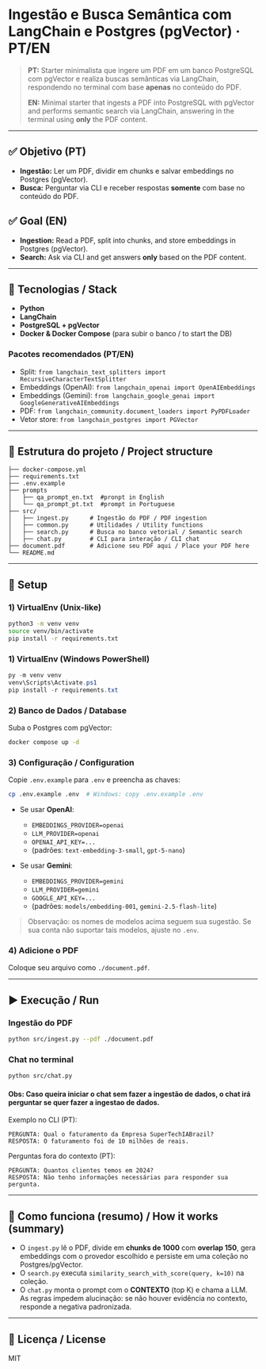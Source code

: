 # Ingestão e Busca Semântica com LangChain e Postgres (pgVector) · PT/EN

> **PT:** Starter minimalista que ingere um PDF em um banco PostgreSQL com pgVector e realiza buscas semânticas via LangChain, respondendo no terminal com base **apenas** no conteúdo do PDF.
>
> **EN:** Minimal starter that ingests a PDF into PostgreSQL with pgVector and performs semantic search via LangChain, answering in the terminal using **only** the PDF content.

---

## ✅ Objetivo (PT)
- **Ingestão:** Ler um PDF, dividir em chunks e salvar embeddings no Postgres (pgVector).
- **Busca:** Perguntar via CLI e receber respostas **somente** com base no conteúdo do PDF.

## ✅ Goal (EN)
- **Ingestion:** Read a PDF, split into chunks, and store embeddings in Postgres (pgVector).
- **Search:** Ask via CLI and get answers **only** based on the PDF content.

---

## 🧰 Tecnologias / Stack
- **Python**
- **LangChain**
- **PostgreSQL + pgVector**
- **Docker & Docker Compose** (para subir o banco / to start the DB)

### Pacotes recomendados (PT/EN)
- Split: `from langchain_text_splitters import RecursiveCharacterTextSplitter`
- Embeddings (OpenAI): `from langchain_openai import OpenAIEmbeddings`
- Embeddings (Gemini): `from langchain_google_genai import GoogleGenerativeAIEmbeddings`
- PDF: `from langchain_community.document_loaders import PyPDFLoader`
- Vetor store: `from langchain_postgres import PGVector`

---

## 📁 Estrutura do projeto / Project structure

```
├── docker-compose.yml
├── requirements.txt
├── .env.example
├── prompts
│   ├── qa_prompt_en.txt  #pronpt in English
│   └── qa_prompt_pt.txt  #prompt in Portuguese
├── src/
│   ├── ingest.py      # Ingestão do PDF / PDF ingestion
│   ├── common.py      # Utilidades / Utility functions
│   ├── search.py      # Busca no banco vetorial / Semantic search
│   ├── chat.py        # CLI para interação / CLI chat
├── document.pdf       # Adicione seu PDF aqui / Place your PDF here
└── README.md
```

---

## 🌱 Setup

### 1) VirtualEnv (Unix-like)
```bash
python3 -m venv venv
source venv/bin/activate
pip install -r requirements.txt
```

### 1) VirtualEnv (Windows PowerShell)
```powershell
py -m venv venv
venv\Scripts\Activate.ps1
pip install -r requirements.txt
```

### 2) Banco de Dados / Database
Suba o Postgres com pgVector:
```bash
docker compose up -d
```

### 3) Configuração / Configuration
Copie `.env.example` para `.env` e preencha as chaves:
```bash
cp .env.example .env  # Windows: copy .env.example .env
```

- Se usar **OpenAI**:
  - `EMBEDDINGS_PROVIDER=openai`
  - `LLM_PROVIDER=openai`
  - `OPENAI_API_KEY=...`
  - (padrões: `text-embedding-3-small`, `gpt-5-nano`)

- Se usar **Gemini**:
  - `EMBEDDINGS_PROVIDER=gemini`
  - `LLM_PROVIDER=gemini`
  - `GOOGLE_API_KEY=...`
  - (padrões: `models/embedding-001`, `gemini-2.5-flash-lite`)

> Observação: os nomes de modelos acima seguem sua sugestão. Se sua conta não suportar tais modelos, ajuste no `.env`.

### 4) Adicione o PDF
Coloque seu arquivo como `./document.pdf`.

---

## ▶️ Execução / Run

### Ingestão do PDF
```bash
python src/ingest.py --pdf ./document.pdf
```

### Chat no terminal
```bash
python src/chat.py
```
#### Obs: Caso queira iniciar o chat sem fazer a ingestão de dados, o chat irá perguntar se quer fazer a ingestao de dados.

Exemplo no CLI (PT):
```
PERGUNTA: Qual o faturamento da Empresa SuperTechIABrazil?
RESPOSTA: O faturamento foi de 10 milhões de reais.
```

Perguntas fora do contexto (PT):
```
PERGUNTA: Quantos clientes temos em 2024?
RESPOSTA: Não tenho informações necessárias para responder sua pergunta.
```

---

## 🧪 Como funciona (resumo) / How it works (summary)
- O `ingest.py` lê o PDF, divide em **chunks de 1000** com **overlap 150**, gera embeddings com o provedor escolhido e persiste em uma coleção no Postgres/pgVector.
- O `search.py` executa `similarity_search_with_score(query, k=10)` na coleção.
- O `chat.py` monta o prompt com o **CONTEXTO** (top K) e chama a LLM. As regras impedem alucinação: se não houver evidência no contexto, responde a negativa padronizada.

---

## 🪪 Licença / License
MIT
